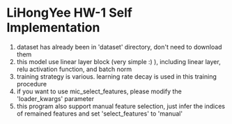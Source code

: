 # LiHongYee HW-1 Self Implementation

1. dataset has already been in 'dataset' directory, don't need to download them
2. this model use linear layer block (very simple :) ), including linear layer, relu activation function, and batch norm
3. training strategy is various. learning rate decay is used in this training procedure
4. if you want to use mic_select_features, please modify the 'loader_kwargs' parameter
5. this program also support manual feature selection, just infer the indices of remained features and set 'select_features' to 'manual'